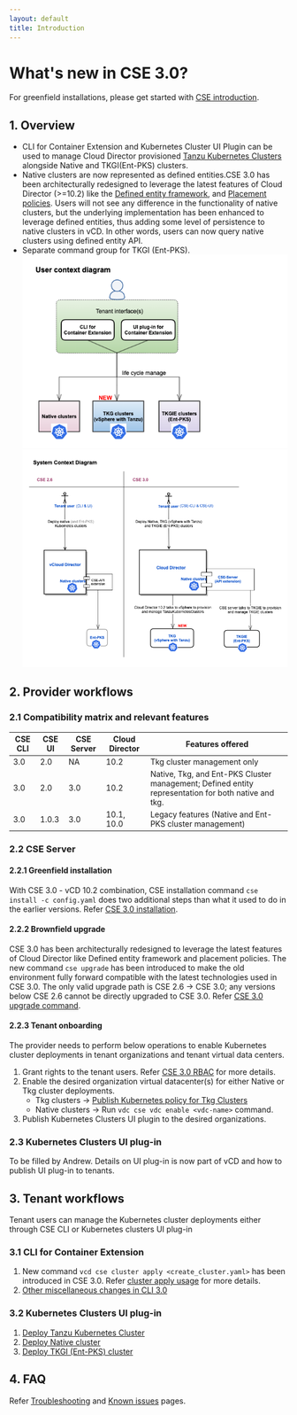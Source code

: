 ```yaml
---
layout: default
title: Introduction
---
```

# What's new in CSE 3.0?

For greenfield installations, please get started with [CSE introduction](INTRO.html).
<a name="overview"></a>
## 1. Overview
* CLI for Container Extension and Kubernetes Cluster UI Plugin can be used to 
manage Cloud Director provisioned [Tanzu Kubernetes Clusters](https://docs-staging.vmware.com/en/draft/VMware-Cloud-Director/10.2/VMware-Cloud-Director-Service-Provider-Admin-Portal-Guide/GUID-E9839D4E-3024-445E-9D08-372113CF6FE0.html)
 alongside Native and TKGI(Ent-PKS) clusters.
* Native clusters are now represented as defined entities.CSE 3.0 has been 
architecturally redesigned to leverage the latest features of Cloud Director 
(>=10.2) like the [Defined entity framework](https://docs-staging.vmware.com/en/draft/VMware-Cloud-Director/10.2/VMware-Cloud-Director-Service-Provider-Admin-Portal-Guide/GUID-0749DEA0-08A2-4F32-BDD7-D16869578F96.html), 
and [Placement policies](TROUBLESHOOTING.html#placement-policies). Users will not see any
 difference in the functionality of native clusters, but the underlying 
 implementation has been enhanced to leverage defined entities, thus adding 
 some level of persistence to native clusters in vCD. In other words, users can
  now query native clusters using defined entity API.
* Separate command group for TKGI (Ent-PKS).
![user-ctx](img/cse30-user-ctx.png)
![system-ctx](img/cse30-system-ctx.png)

<a name="provider-workflows"></a>
## 2. Provider workflows

<a name="cse30-compatibility-matrix"></a>
### 2.1 Compatibility matrix and relevant features

| CSE CLI | CSE UI | CSE Server | Cloud Director | Features offered                                                                                    |
|---------|--------|------------|----------------|-----------------------------------------------------------------------------------------------------|
| 3.0     | 2.0    | NA         | 10.2           | Tkg cluster management only                                                                         |
| 3.0     | 2.0    | 3.0        | 10.2           | Native, Tkg, and Ent-PKS Cluster management; Defined entity representation for both native and tkg. |
| 3.0     | 1.0.3  | 3.0        | 10.1, 10.0     | Legacy features (Native and Ent-PKS cluster management)                                             |

### 2.2 CSE Server
#### 2.2.1 Greenfield installation
With CSE 3.0 - vCD 10.2 combination, CSE installation command 
`cse install -c config.yaml` does two additional steps than what it used to do 
in the earlier versions. Refer [CSE 3.0 installation](CSE_SERVER_MANAGEMENT.html#cse30-greenfield).

#### 2.2.2 Brownfield upgrade
CSE 3.0 has been architecturally redesigned to leverage the latest features of 
Cloud Director like Defined entity framework and placement policies. The new 
command `cse upgrade` has been introduced to make the old environment fully 
forward compatible with the latest technologies used in CSE 3.0. The only 
valid upgrade path is CSE 2.6 → CSE 3.0; any versions below CSE 2.6 cannot be 
directly upgraded to CSE 3.0. Refer [CSE 3.0 upgrade command](CSE_SERVER_MANAGEMENT.html#cse30-upgrade-cmd).

#### 2.2.3 Tenant onboarding
The provider needs to perform below operations to enable Kubernetes cluster 
deployments in tenant organizations and tenant virtual data centers.
1. Grant rights to the tenant users. Refer [CSE 3.0 RBAC](RBAC.html#DEF-RBAC) for more details.
2. Enable the desired organization virtual datacenter(s) for either Native or Tkg cluster deployments.
    * Tkg clusters → [Publish Kubernetes policy for Tkg Clusters](https://docs-staging.vmware.com/en/draft/VMware-Cloud-Director/10.2/VMware-Cloud-Director-Service-Provider-Admin-Portal-Guide/GUID-E9839D4E-3024-445E-9D08-372113CF6FE0.html)
    * Native clusters → Run `vdc cse vdc enable <vdc-name>` command.
3. Publish Kubernetes Clusters UI plugin to the desired organizations.

### 2.3 Kubernetes Clusters UI plug-in
To be filled by Andrew. Details on UI plug-in is now part of vCD and how to publish UI plug-in to tenants.

## 3. Tenant workflows
Tenant users can manage the Kubernetes cluster deployments either through CSE CLI or Kubernetes clusters UI plug-in

### 3.1 CLI for Container Extension
1. New command `vcd cse cluster apply <create_cluster.yaml>` has been introduced
 in CSE 3.0. Refer [cluster apply usage](CLUSTER_MANAGEMENT.html#cse30_cluster_apply) for more details.
2. [Other miscellaneous changes in CLI 3.0](CLUSTER_MANAGEMENT.html#cse30_cli_changes)

### 3.2 Kubernetes Clusters UI plug-in
1. [Deploy Tanzu Kubernetes Cluster](https://docs-staging.vmware.com/en/draft/VMware-Cloud-Director/10.2/VMware-Cloud-Director-Tenant-Portal-Guide/GUID-CA4A2F24-3E7C-4992-9E54-61AB8A4B80E7.html)
2. [Deploy Native cluster](https://docs-staging.vmware.com/en/draft/VMware-Cloud-Director/10.2/VMware-Cloud-Director-Tenant-Portal-Guide/GUID-F831C6A1-8280-4376-A6D9-9D997D987E91.html)
3. [Deploy TKGI (Ent-PKS) cluster](https://docs-staging.vmware.com/en/draft/VMware-Cloud-Director/10.2/VMware-Cloud-Director-Tenant-Portal-Guide/GUID-1BDF9D95-1484-4C9D-8748-26C8FC773530.html)

<a name="faq"></a>
## 4. FAQ
Refer [Troubleshooting](TROUBLESHOOTING.html) and [Known issues](KNOWN_ISSUES.html) pages.
